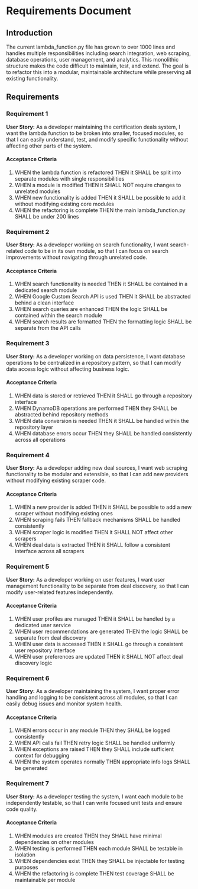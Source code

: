 # Requirements Document

## Introduction

The current lambda_function.py file has grown to over 1000 lines and handles multiple responsibilities including search integration, web scraping, database operations, user management, and analytics. This monolithic structure makes the code difficult to maintain, test, and extend. The goal is to refactor this into a modular, maintainable architecture while preserving all existing functionality.

## Requirements

### Requirement 1

**User Story:** As a developer maintaining the certification deals system, I want the lambda function to be broken into smaller, focused modules, so that I can easily understand, test, and modify specific functionality without affecting other parts of the system.

#### Acceptance Criteria

1. WHEN the lambda function is refactored THEN it SHALL be split into separate modules with single responsibilities
2. WHEN a module is modified THEN it SHALL NOT require changes to unrelated modules
3. WHEN new functionality is added THEN it SHALL be possible to add it without modifying existing core modules
4. WHEN the refactoring is complete THEN the main lambda_function.py SHALL be under 200 lines

### Requirement 2

**User Story:** As a developer working on search functionality, I want search-related code to be in its own module, so that I can focus on search improvements without navigating through unrelated code.

#### Acceptance Criteria

1. WHEN search functionality is needed THEN it SHALL be contained in a dedicated search module
2. WHEN Google Custom Search API is used THEN it SHALL be abstracted behind a clean interface
3. WHEN search queries are enhanced THEN the logic SHALL be contained within the search module
4. WHEN search results are formatted THEN the formatting logic SHALL be separate from the API calls

### Requirement 3

**User Story:** As a developer working on data persistence, I want database operations to be centralized in a repository pattern, so that I can modify data access logic without affecting business logic.

#### Acceptance Criteria

1. WHEN data is stored or retrieved THEN it SHALL go through a repository interface
2. WHEN DynamoDB operations are performed THEN they SHALL be abstracted behind repository methods
3. WHEN data conversion is needed THEN it SHALL be handled within the repository layer
4. WHEN database errors occur THEN they SHALL be handled consistently across all operations

### Requirement 4

**User Story:** As a developer adding new deal sources, I want web scraping functionality to be modular and extensible, so that I can add new providers without modifying existing scraper code.

#### Acceptance Criteria

1. WHEN a new provider is added THEN it SHALL be possible to add a new scraper without modifying existing ones
2. WHEN scraping fails THEN fallback mechanisms SHALL be handled consistently
3. WHEN scraper logic is modified THEN it SHALL NOT affect other scrapers
4. WHEN deal data is extracted THEN it SHALL follow a consistent interface across all scrapers

### Requirement 5

**User Story:** As a developer working on user features, I want user management functionality to be separate from deal discovery, so that I can modify user-related features independently.

#### Acceptance Criteria

1. WHEN user profiles are managed THEN it SHALL be handled by a dedicated user service
2. WHEN user recommendations are generated THEN the logic SHALL be separate from deal discovery
3. WHEN user data is accessed THEN it SHALL go through a consistent user repository interface
4. WHEN user preferences are updated THEN it SHALL NOT affect deal discovery logic

### Requirement 6

**User Story:** As a developer maintaining the system, I want proper error handling and logging to be consistent across all modules, so that I can easily debug issues and monitor system health.

#### Acceptance Criteria

1. WHEN errors occur in any module THEN they SHALL be logged consistently
2. WHEN API calls fail THEN retry logic SHALL be handled uniformly
3. WHEN exceptions are raised THEN they SHALL include sufficient context for debugging
4. WHEN the system operates normally THEN appropriate info logs SHALL be generated

### Requirement 7

**User Story:** As a developer testing the system, I want each module to be independently testable, so that I can write focused unit tests and ensure code quality.

#### Acceptance Criteria

1. WHEN modules are created THEN they SHALL have minimal dependencies on other modules
2. WHEN testing is performed THEN each module SHALL be testable in isolation
3. WHEN dependencies exist THEN they SHALL be injectable for testing purposes
4. WHEN the refactoring is complete THEN test coverage SHALL be maintainable per module